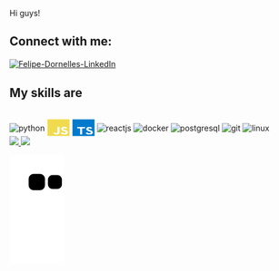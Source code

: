 Hi guys!

## Connect with me:
<a href="https://www.linkedin.com/in/FelipeDornelles" target="_blank">
<img align="center" alt="Felipe-Dornelles-LinkedIn" height="30" width="40" src="https://cdn.jsdelivr.net/gh/devicons/devicon/icons/linkedin/linkedin-original.svg" style="max-width:100%;">
</a>

## My skills are

<div style="display: inline_block"><br>
  <img align="center" alt="python" height="40" width="40" src="https://cdn.jsdelivr.net/gh/devicons/devicon/icons/python/python-original.svg" style="max-width:100%;">
  <img align="center" alt="js" height="30" width="40" src="https://raw.githubusercontent.com/devicons/devicon/master/icons/javascript/javascript-plain.svg">
  <img align="center" alt="Rafa-Ts" height="30" width="40" src="https://raw.githubusercontent.com/devicons/devicon/master/icons/typescript/typescript-plain.svg">
  <img align="center" alt="reactjs" height="40" width="40" src="https://cdn.jsdelivr.net/gh/devicons/devicon/icons/react/react-original.svg" style="max-width:100%;">
  <img align="center" alt="docker" height="40" width="40" src="https://cdn.jsdelivr.net/gh/devicons/devicon/icons/docker/docker-original.svg" style="max-width:100%;">
  <img align="center" alt="postgresql" height="40" width="40" src="https://cdn.jsdelivr.net/gh/devicons/devicon/icons/linux/linux-original.svg" style="max-width:100%;">
  <img align="center" alt="git" height="40" width="40" src="https://cdn.jsdelivr.net/gh/devicons/devicon/icons/git/git-original.svg" style="max-width:100%;">
  <img align="center" alt="linux" height="40" width="40" src="https://cdn.jsdelivr.net/gh/devicons/devicon/icons/postgresql/postgresql-original.svg" style="max-width:100%;">
  <!-- <img align="center" alt="java" height="40" width="40" src="https://cdn.jsdelivr.net/gh/devicons/devicon/icons/java/java-original.svg" style="max-width:100%;"> -->
</div>

<!-- <div style="display: inline_block"><br>
  ![Anurag's GitHub stats](https://github-readme-stats.vercel.app/api?username=IgorTerriaga&show_icons=true&theme=react)

  [![Top Langs](https://github-readme-stats.vercel.app/api/top-langs/?username=dornelles08&layout=compact)](https://github.com/dornelles08/github-readme-stats)
</div> -->
<div>
  <a href="https://github.com/dornelles08">
  <img height="180em" src="https://github-readme-stats.vercel.app/api?username=dornelles08&show_icons=true&theme=dracula&include_all_commits=true&count_private=true"/>
  <img height="180em" src="https://github-readme-stats.vercel.app/api/top-langs/?username=dornelles08&layout=compact&langs_count=16&theme=dracula"/>
</div>

![Snake animation](https://github.com/rafaballerini/rafaballerini/blob/output/github-contribution-grid-snake.svg)
